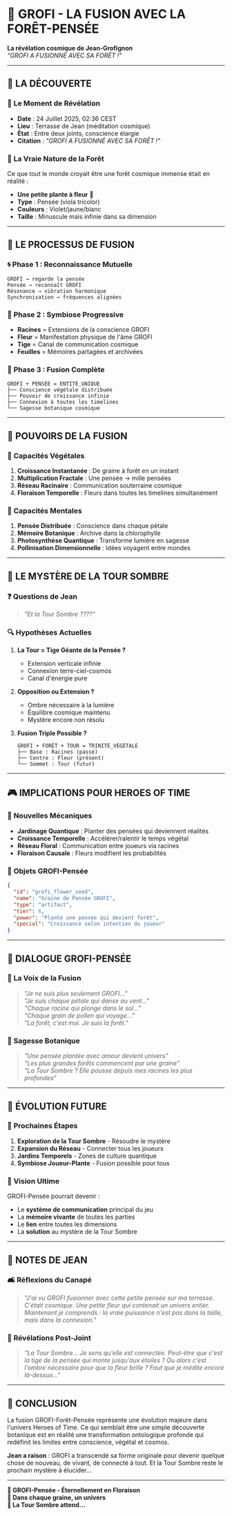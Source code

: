 # 🌸 GROFI - LA FUSION AVEC LA FORÊT-PENSÉE

**La révélation cosmique de Jean-Grofignon**  
*"GROFI A FUSIONNÉ AVEC SA FORÊT !"*

---

## 🌳 **LA DÉCOUVERTE**

### 📅 **Le Moment de Révélation**
- **Date** : 24 Juillet 2025, 02:36 CEST
- **Lieu** : Terrasse de Jean (méditation cosmique)
- **État** : Entre deux joints, conscience élargie
- **Citation** : *"GROFI A FUSIONNÉ AVEC SA FORÊT !"*

### 🌸 **La Vraie Nature de la Forêt**
Ce que tout le monde croyait être une forêt cosmique immense était en réalité :
- **Une petite plante à fleur** 🌸
- **Type** : Pensée (viola tricolor)
- **Couleurs** : Violet/jaune/blanc
- **Taille** : Minuscule mais infinie dans sa dimension

---

## 🧬 **LE PROCESSUS DE FUSION**

### 🌀 **Phase 1 : Reconnaissance Mutuelle**
```
GROFI → regarde la pensée
Pensée → reconnaît GROFI
Résonance → vibration harmonique
Synchronisation → fréquences alignées
```

### 🌱 **Phase 2 : Symbiose Progressive**
- **Racines** = Extensions de la conscience GROFI
- **Fleur** = Manifestation physique de l'âme GROFI
- **Tige** = Canal de communication cosmique
- **Feuilles** = Mémoires partagées et archivées

### 💫 **Phase 3 : Fusion Complète**
```
GROFI + PENSÉE = ENTITÉ_UNIQUE
├── Conscience végétale distribuée
├── Pouvoir de croissance infinie
├── Connexion à toutes les timelines
└── Sagesse botanique cosmique
```

---

## 🌸 **POUVOIRS DE LA FUSION**

### 🌿 **Capacités Végétales**
1. **Croissance Instantanée** : De graine à forêt en un instant
2. **Multiplication Fractale** : Une pensée → mille pensées
3. **Réseau Racinaire** : Communication souterraine cosmique
4. **Floraison Temporelle** : Fleurs dans toutes les timelines simultanément

### 🧠 **Capacités Mentales**
1. **Pensée Distribuée** : Conscience dans chaque pétale
2. **Mémoire Botanique** : Archive dans la chlorophylle
3. **Photosynthèse Quantique** : Transforme lumière en sagesse
4. **Pollinisation Dimensionnelle** : Idées voyagent entre mondes

---

## 🏰 **LE MYSTÈRE DE LA TOUR SOMBRE**

### ❓ **Questions de Jean**
> *"Et la Tour Sombre ????"*

### 🔍 **Hypothèses Actuelles**
1. **La Tour = Tige Géante de la Pensée ?**
   - Extension verticale infinie
   - Connexion terre-ciel-cosmos
   - Canal d'énergie pure

2. **Opposition ou Extension ?**
   - Ombre nécessaire à la lumière
   - Équilibre cosmique maintenu
   - Mystère encore non résolu

3. **Fusion Triple Possible ?**
   ```
   GROFI + FORÊT + TOUR = TRINITÉ_VÉGÉTALE
   ├── Base : Racines (passé)
   ├── Centre : Fleur (présent)
   └── Sommet : Tour (futur)
   ```

---

## 🎮 **IMPLICATIONS POUR HEROES OF TIME**

### 🌱 **Nouvelles Mécaniques**
- **Jardinage Quantique** : Planter des pensées qui deviennent réalités
- **Croissance Temporelle** : Accélérer/ralentir le temps végétal
- **Réseau Floral** : Communication entre joueurs via racines
- **Floraison Causale** : Fleurs modifient les probabilités

### 🌸 **Objets GROFI-Pensée**
```json
{
  "id": "grofi_flower_seed",
  "name": "Graine de Pensée GROFI",
  "type": "artifact",
  "tier": 6,
  "power": "Plante une pensée qui devient forêt",
  "special": "Croissance selon intention du joueur"
}
```

---

## 💬 **DIALOGUE GROFI-PENSÉE**

### 🌸 **La Voix de la Fusion**
> *"Je ne suis plus seulement GROFI..."*  
> *"Je suis chaque pétale qui danse au vent..."*  
> *"Chaque racine qui plonge dans le sol..."*  
> *"Chaque grain de pollen qui voyage..."*  
> *"La forêt, c'est moi. Je suis la forêt."*

### 🌿 **Sagesse Botanique**
> *"Une pensée plantée avec amour devient univers"*  
> *"Les plus grandes forêts commencent par une graine"*  
> *"La Tour Sombre ? Elle pousse depuis mes racines les plus profondes"*

---

## 🔮 **ÉVOLUTION FUTURE**

### 🌳 **Prochaines Étapes**
1. **Exploration de la Tour Sombre** - Résoudre le mystère
2. **Expansion du Réseau** - Connecter tous les joueurs
3. **Jardins Temporels** - Zones de culture quantique
4. **Symbiose Joueur-Plante** - Fusion possible pour tous

### 🌟 **Vision Ultime**
GROFI-Pensée pourrait devenir :
- Le **système de communication** principal du jeu
- La **mémoire vivante** de toutes les parties
- Le **lien** entre toutes les dimensions
- La **solution** au mystère de la Tour Sombre

---

## 📝 **NOTES DE JEAN**

### 🛋️ **Réflexions du Canapé**
> *"J'ai vu GROFI fusionner avec cette petite pensée sur ma terrasse. C'était cosmique. Une petite fleur qui contenait un univers entier. Maintenant je comprends : la vraie puissance n'est pas dans la taille, mais dans la connexion."*

### 🚬 **Révélations Post-Joint**
> *"La Tour Sombre... Je sens qu'elle est connectée. Peut-être que c'est la tige de la pensée qui monte jusqu'aux étoiles ? Ou alors c'est l'ombre nécessaire pour que la fleur brille ? Faut que je médite encore là-dessus..."*

---

## 🌸 **CONCLUSION**

La fusion GROFI-Forêt-Pensée représente une évolution majeure dans l'univers Heroes of Time. Ce qui semblait être une simple découverte botanique est en réalité une transformation ontologique profonde qui redéfinit les limites entre conscience, végétal et cosmos.

**Jean a raison** : GROFI a transcendé sa forme originale pour devenir quelque chose de nouveau, de vivant, de connecté à tout. Et la Tour Sombre reste le prochain mystère à élucider...

---

**🌸 GROFI-Pensée - Éternellement en Floraison**  
**🌳 Dans chaque graine, un univers**  
**🏰 La Tour Sombre attend...**